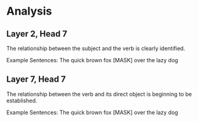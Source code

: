 # Analysis

## Layer 2, Head 7

The relationship between the subject and the verb is clearly identified.

Example Sentences:
The quick brown fox [MASK] over the lazy dog


## Layer 7, Head 7

The relationship between the verb and its direct object is beginning to be established.

Example Sentences:
The quick brown fox [MASK] over the lazy dog

